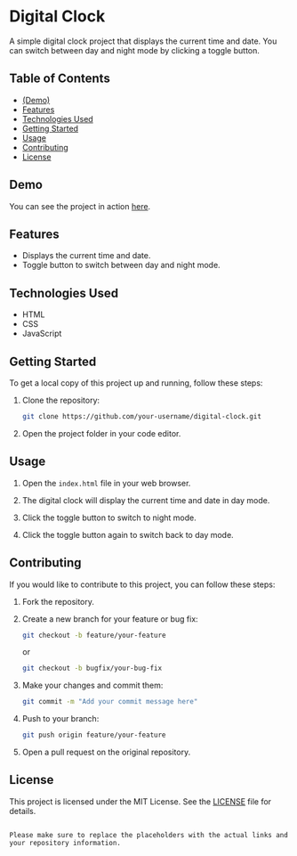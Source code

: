 
# Digital Clock

A simple digital clock project that displays the current time and date. You can switch between day and night mode by clicking a toggle button.

## Table of Contents

- [(Demo)](#demo)
- [Features](#features)
- [Technologies Used](#technologies-used)
- [Getting Started](#getting-started)
- [Usage](#usage)
- [Contributing](#contributing)
- [License](#license)

## Demo

You can see the project in action [here](https://edugese.github.io/watch/).

## Features

- Displays the current time and date.
- Toggle button to switch between day and night mode.

## Technologies Used

- HTML
- CSS
- JavaScript

## Getting Started

To get a local copy of this project up and running, follow these steps:

1. Clone the repository:

   ```bash
   git clone https://github.com/your-username/digital-clock.git
   ```

2. Open the project folder in your code editor.

## Usage

1. Open the `index.html` file in your web browser.

2. The digital clock will display the current time and date in day mode.

3. Click the toggle button to switch to night mode.

4. Click the toggle button again to switch back to day mode.

## Contributing

If you would like to contribute to this project, you can follow these steps:

1. Fork the repository.

2. Create a new branch for your feature or bug fix:

   ```bash
   git checkout -b feature/your-feature
   ```

   or

   ```bash
   git checkout -b bugfix/your-bug-fix
   ```

3. Make your changes and commit them:

   ```bash
   git commit -m "Add your commit message here"
   ```

4. Push to your branch:

   ```bash
   git push origin feature/your-feature
   ```

5. Open a pull request on the original repository.

## License

This project is licensed under the MIT License. See the [LICENSE](LICENSE) file for details.
```

Please make sure to replace the placeholders with the actual links and your repository information.
